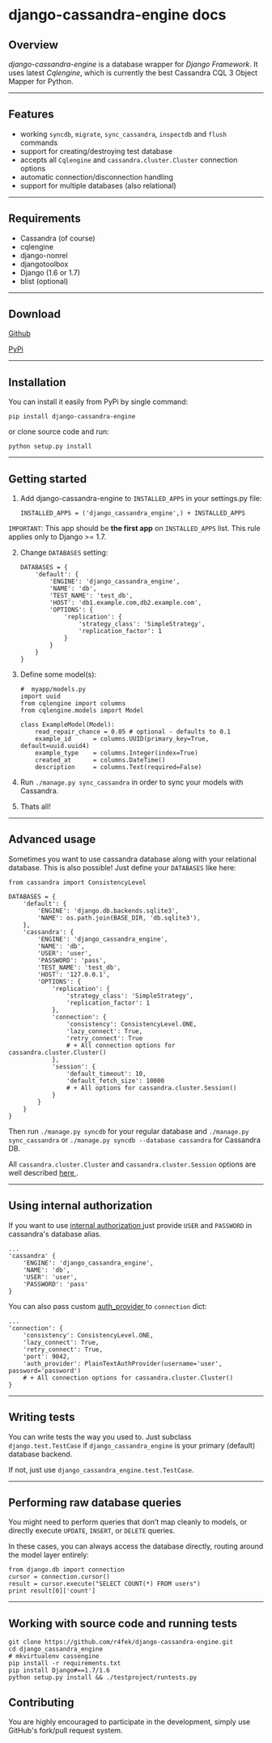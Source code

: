 # django-cassandra-engine docs

## Overview

*django-cassandra-engine* is a database wrapper for *Django Framework*.
It uses latest *Cqlengine*, which is currently the best Cassandra CQL 3 Object Mapper for Python.

---

## Features

* working `syncdb`, `migrate`, `sync_cassandra`, `inspectdb` and `flush` commands
* support for creating/destroying test database
* accepts all `Cqlengine` and `cassandra.cluster.Cluster` connection options
* automatic connection/disconnection handling
* support for multiple databases (also relational)

---

## Requirements

* Cassandra (of course)
* cqlengine
* django-nonrel
* djangotoolbox
* Django (1.6 or 1.7)
* blist (optional)

---

## Download

[Github](https://github.com/r4fek/django-cassandra-engine)

[PyPi](https://pypi.python.org/pypi/django-cassandra-engine)

---

## Installation

You can install it easily from PyPi by single command:

    pip install django-cassandra-engine

or clone source code and run:

    python setup.py install

---

## Getting started

1.  Add django-cassandra-engine to `INSTALLED_APPS` in your settings.py file:

        INSTALLED_APPS = ('django_cassandra_engine',) + INSTALLED_APPS
        
`IMPORTANT`: This app should be **the first app** on `INSTALLED_APPS` list.
This rule applies only to Django >= 1.7.

2.  Change `DATABASES` setting:

        DATABASES = {
            'default': {
                'ENGINE': 'django_cassandra_engine',
                'NAME': 'db',
                'TEST_NAME': 'test_db',
                'HOST': 'db1.example.com,db2.example.com',
                'OPTIONS': {
                    'replication': {
                        'strategy_class': 'SimpleStrategy',
                        'replication_factor': 1
                    }
                }
            }
        }

3.  Define some model(s):

        #  myapp/models.py
        import uuid
        from cqlengine import columns
        from cqlengine.models import Model

        class ExampleModel(Model):
            read_repair_chance = 0.05 # optional - defaults to 0.1
            example_id      = columns.UUID(primary_key=True, default=uuid.uuid4)
            example_type    = columns.Integer(index=True)
            created_at      = columns.DateTime()
            description     = columns.Text(required=False)

4.  Run `./manage.py sync_cassandra` in order to sync your models with Cassandra.

5.  Thats all!

---

## Advanced usage

Sometimes you want to use cassandra database along with your relational database.
This is also possible! Just define your `DATABASES` like here:

    from cassandra import ConsistencyLevel

    DATABASES = {
        'default': {
            'ENGINE': 'django.db.backends.sqlite3',
            'NAME': os.path.join(BASE_DIR, 'db.sqlite3'),
        },
        'cassandra': {
            'ENGINE': 'django_cassandra_engine',
            'NAME': 'db',
            'USER': 'user',
            'PASSWORD': 'pass',
            'TEST_NAME': 'test_db',
            'HOST': '127.0.0.1',
            'OPTIONS': {
                'replication': {
                    'strategy_class': 'SimpleStrategy',
                    'replication_factor': 1
                },
                'connection': {
                    'consistency': ConsistencyLevel.ONE,
                    'lazy_connect': True,
                    'retry_connect': True
                    # + All connection options for cassandra.cluster.Cluster()
                },
                'session': {
                    'default_timeout': 10,
                    'default_fetch_size': 10000
                    # + All options for cassandra.cluster.Session()
                }
            }
        }
    }

Then run `./manage.py syncdb` for your regular database and
`./manage.py sync_cassandra` or `./manage.py syncdb --database cassandra`
for Cassandra DB.

All `cassandra.cluster.Cluster` and `cassandra.cluster.Session` options are well described
<a href="http://datastax.github.io/python-driver/api/cassandra/cluster.html" target="_blank" rel="nofollow">
    here
</a>.

---

## Using internal authorization

If you want to use
<a href="http://www.datastax.com/documentation/cassandra/2.1/cassandra/security/secure_config_native_authorize_t.html" target="_blank" rel="nofollow">
    internal authorization
</a>
just provide `USER` and `PASSWORD` in cassandra's database alias.

    ...
    'cassandra' {
        'ENGINE': 'django_cassandra_engine',
        'NAME': 'db',
        'USER': 'user',
        'PASSWORD': 'pass'
    }

You can also pass custom
<a href="http://datastax.github.io/python-driver/api/cassandra/auth.html#cassandra.auth.PlainTextAuthProvider" target="_blank" rel="nofollow">
    auth_provider
</a>
to `connection` dict:

    ...
    'connection': {
        'consistency': ConsistencyLevel.ONE,
        'lazy_connect': True,
        'retry_connect': True,
        'port': 9042,
        'auth_provider': PlainTextAuthProvider(username='user', password='password')
        # + All connection options for cassandra.cluster.Cluster()
    }

---

## Writing tests

You can write tests the way you used to. Just subclass `django.test.TestCase`
if `django_cassandra_engine` is your primary (default) database backend.

If not, just use `django_cassandra_engine.test.TestCase`.

---

## Performing raw database queries

You might need to perform queries that don’t map cleanly to models, 
or directly execute `UPDATE`, `INSERT`, or `DELETE` queries.

In these cases, you can always access the database directly,
routing around the model layer entirely:

    from django.db import connection
    cursor = connection.cursor()
    result = cursor.execute("SELECT COUNT(*) FROM users")
    print result[0]['count']

---

## Working with source code and running tests

    git clone https://github.com/r4fek/django-cassandra-engine.git
    cd django_cassandra_engine
    # mkvirtualenv cassengine
    pip install -r requirements.txt
    pip install Django#==1.7/1.6
    python setup.py install && ./testproject/runtests.py


## Contributing

You are highly encouraged to participate in the development, 
simply use GitHub's fork/pull request system.
